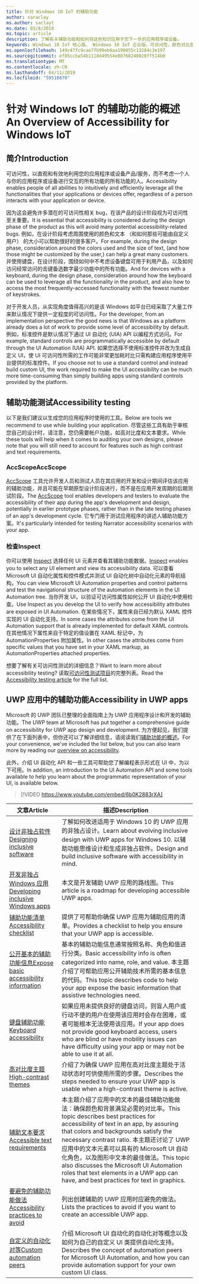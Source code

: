 ```yaml
---
title: 针对 Windows 10 IoT 的辅助功能
author: saraclay
ms.author: saclayt
ms.date: 03/8/2018
ms.topic: article
description: 了解有关辅助功能和如何将这些知识应用于您下一步的应用程序或设备。
keywords: Windows 10 IoT 核心版、 Windows 10 IoT 企业版，可访问性，颜色对比度
ms.openlocfilehash: 149c47fc9cae7fb99eb6aa190055c13284c3e197
ms.sourcegitcommit: ef85ccba54b1118d49554e88768240020ff514b0
ms.translationtype: MT
ms.contentlocale: zh-CN
ms.lasthandoff: 04/11/2019
ms.locfileid: "59510870"
---
```

# <a name="an-overview-of-accessibility-for-windows-iot"></a><span data-ttu-id="70f5a-104">针对 Windows IoT 的辅助功能的概述</span><span class="sxs-lookup"><span data-stu-id="70f5a-104">An Overview of Accessibility for Windows IoT</span></span> 
 
## <a name="introduction"></a><span data-ttu-id="70f5a-105">简介</span><span class="sxs-lookup"><span data-stu-id="70f5a-105">Introduction</span></span> 
<span data-ttu-id="70f5a-106">可访问性，以直观和有效地利用您的应用程序或设备产品/服务，而不考虑一个人与你的应用程序或设备进行交互的所有功能的所有功能的人。</span><span class="sxs-lookup"><span data-stu-id="70f5a-106">Accessibility enables people of all abilities to intuitively and efficiently leverage all the functionalities that your applications or devices offer, regardless of a person interacts with your application or device.</span></span> 
 
<span data-ttu-id="70f5a-107">因为这会避免许多潜在的可访问性相关 bug，在该产品的设计阶段视为可访问性至关重要。</span><span class="sxs-lookup"><span data-stu-id="70f5a-107">It is essential that accessibility is considered during the design phase of the product as this will avoid many potential accessibility-related bugs.</span></span> <span data-ttu-id="70f5a-108">例如，在设计阶段考虑周围使用的颜色和文本 （和如何那些可能由自定义用户） 的大小可以帮助很好的很多客户。</span><span class="sxs-lookup"><span data-stu-id="70f5a-108">For example, during the design phase, consideration around the colors used and the size of text, (and how those might be customized by the user,) can help a great many customers.</span></span> <span data-ttu-id="70f5a-109">并使用键盘，在设计阶段，围绕如何中不考虑设备键盘可用于利用产品，以及如何访问经常访问的击键备选数字最少功能中的所有功能。</span><span class="sxs-lookup"><span data-stu-id="70f5a-109">And for devices with a keyboard, during the design phase, consideration around how the keyboard can be used to leverage all the functionality in the product, and also how to access the most frequently-accessed functionality with the fewest number of keystrokes.</span></span>  
 
<span data-ttu-id="70f5a-110">对于开发人员，从实现角度值得高兴的是该 Windows 如平台已经采取了大量工作来默认情况下提供一定程度的可访问性。</span><span class="sxs-lookup"><span data-stu-id="70f5a-110">For the developer, from an implementation perspective the good news is that Windows as a platform already does a lot of work to provide some level of accessibility by default.</span></span> <span data-ttu-id="70f5a-111">例如，标准控件是默认情况下通过 UI 自动化 (UIA) API 以编程方式访问。</span><span class="sxs-lookup"><span data-stu-id="70f5a-111">For example, standard controls are programmatically accessible by default through the UI Automation (UIA) API.</span></span> <span data-ttu-id="70f5a-112">如果您选择不使用标准控件并改为生成自定义 UI，使 UI 可访问性所需的工作可能非常更加耗时比只需构建应用程序使用平台提供的标准控件。</span><span class="sxs-lookup"><span data-stu-id="70f5a-112">If you choose not to use a standard control and instead build custom UI, the work required to make the UI accessibility can be much more time-consuming than simply building apps using standard controls provided by the platform.</span></span> 

## <a name="accessibility-testing"></a><span data-ttu-id="70f5a-113">辅助功能测试</span><span class="sxs-lookup"><span data-stu-id="70f5a-113">Accessibility testing</span></span>
<span data-ttu-id="70f5a-114">以下是我们建议以生成您的应用程序时使用的工具。</span><span class="sxs-lookup"><span data-stu-id="70f5a-114">Below are tools we recommend to use while building your application.</span></span> <span data-ttu-id="70f5a-115">尽管这些工具有助于审核您自己的设计时，请注意，您仍需要帐户功能，如高对比度和文本要求。</span><span class="sxs-lookup"><span data-stu-id="70f5a-115">While these tools will help when it comes to auditing your own designs, please note that you will still need to account for features such as high contrast and text requirements.</span></span>

### <a name="accscope"></a><span data-ttu-id="70f5a-116">AccScope</span><span class="sxs-lookup"><span data-stu-id="70f5a-116">AccScope</span></span>
<span data-ttu-id="70f5a-117">[AccScope](https://msdn.microsoft.com/library/windows/desktop/Dn433239) 工具允许开发人员和测试人员在其应用的开发和设计期间评估该应用的辅助功能，并且可能在早期原型设计阶段进行，而不是在应用开发周期的后期测试阶段。</span><span class="sxs-lookup"><span data-stu-id="70f5a-117">The [AccScope](https://msdn.microsoft.com/library/windows/desktop/Dn433239) tool enables developers and testers to evaluate the accessibility of their app during the app's development and design, potentially in earlier prototype phases, rather than in the late testing phases of an app's development cycle.</span></span> <span data-ttu-id="70f5a-118">它专门用于测试应用程序的讲述人辅助功能方案。</span><span class="sxs-lookup"><span data-stu-id="70f5a-118">It's particularly intended for testing Narrator accessibility scenarios with your app.</span></span>

### <a name="inspect"></a><span data-ttu-id="70f5a-119">检查</span><span class="sxs-lookup"><span data-stu-id="70f5a-119">Inspect</span></span>
<span data-ttu-id="70f5a-120">你可以使用 [Inspect](https://msdn.microsoft.com/library/windows/desktop/Dd318521) 选择任何 UI 元素并查看其辅助功能数据。</span><span class="sxs-lookup"><span data-stu-id="70f5a-120">[Inspect](https://msdn.microsoft.com/library/windows/desktop/Dd318521) enables you to select any UI element and view its accessibility data.</span></span> <span data-ttu-id="70f5a-121">可以查看 Microsoft UI 自动化属性和控件模式并测试 UI 自动化树中自动化元素的导航结构。</span><span class="sxs-lookup"><span data-stu-id="70f5a-121">You can view Microsoft UI Automation properties and control patterns and test the navigational structure of the automation elements in the UI Automation tree.</span></span> <span data-ttu-id="70f5a-122">当你开发 UI，以验证可访问性属性如何公开 UI 自动化中使用检查。</span><span class="sxs-lookup"><span data-stu-id="70f5a-122">Use Inspect as you develop the UI to verify how accessibility attributes are exposed in UI Automation.</span></span> <span data-ttu-id="70f5a-123">在某些情况下，属性来自已经为默认 XAML 控件实现的 UI 自动化支持。</span><span class="sxs-lookup"><span data-stu-id="70f5a-123">In some cases the attributes come from the UI Automation support that is already implemented for default XAML controls.</span></span> <span data-ttu-id="70f5a-124">在其他情况下属性来自于特定的值设置在 XAML 标记中，为 AutomationProperties 附加属性。</span><span class="sxs-lookup"><span data-stu-id="70f5a-124">In other cases the attributes come from specific values that you have set in your XAML markup, as AutomationProperties attached properties.</span></span>

<span data-ttu-id="70f5a-125">想要了解有关可访问性测试的详细信息？</span><span class="sxs-lookup"><span data-stu-id="70f5a-125">Want to learn more about accessibility testing?</span></span> <span data-ttu-id="70f5a-126">读取[可访问性测试项目](https://docs.microsoft.com/windows/uwp/design/accessibility/accessibility-testing#inspect)的完整列表。</span><span class="sxs-lookup"><span data-stu-id="70f5a-126">Read the [Accessibility testing article](https://docs.microsoft.com/windows/uwp/design/accessibility/accessibility-testing#inspect) for the full list.</span></span>
 
 
## <a name="accessibility-in-uwp-apps"></a><span data-ttu-id="70f5a-127">UWP 应用中的辅助功能</span><span class="sxs-lookup"><span data-stu-id="70f5a-127">Accessibility in UWP apps</span></span> 
<span data-ttu-id="70f5a-128">Microsoft 的 UWP 团队已整理的全面指南上为 UWP 应用程序设计和开发的辅助功能。</span><span class="sxs-lookup"><span data-stu-id="70f5a-128">The UWP team at Microsoft has put together a comprehensive guide on accessibility for UWP app design and development.</span></span> <span data-ttu-id="70f5a-129">为方便起见，我们提供了在下面列表中，但你还可以了解详细信息，请阅读我们[辅助功能的概述](https://docs.microsoft.com/windows/uwp/design/accessibility/accessibility-overview)。</span><span class="sxs-lookup"><span data-stu-id="70f5a-129">For your convenience, we've included the list below, but you can also learn more by reading our [overview on accessibility](https://docs.microsoft.com/windows/uwp/design/accessibility/accessibility-overview).</span></span> 
 
<span data-ttu-id="70f5a-130">此外，介绍 UI 自动化 API 和一些工具可帮助您了解编程表示形式在 UI 中，为以下可用。</span><span class="sxs-lookup"><span data-stu-id="70f5a-130">In addition, an introduction to the UI Automation API and some tools available to help you learn about the programmatic representation of your UI, is available below.</span></span> 
 
> [!VIDEO https://www.youtube.com/embed/6b0K2883rXA]

 
| <span data-ttu-id="70f5a-131">文章</span><span class="sxs-lookup"><span data-stu-id="70f5a-131">Article</span></span> | <span data-ttu-id="70f5a-132">描述</span><span class="sxs-lookup"><span data-stu-id="70f5a-132">Description</span></span> | 
|---------|-------------| 
| [<span data-ttu-id="70f5a-133">设计非独占软件</span><span class="sxs-lookup"><span data-stu-id="70f5a-133">Designing inclusive software</span></span>](https://docs.microsoft.com/windows/uwp/design/accessibility/designing-inclusive-software) | <span data-ttu-id="70f5a-134">了解如何改进适用于 Windows 10 的 UWP 应用的非独占设计。</span><span class="sxs-lookup"><span data-stu-id="70f5a-134">Learn about evolving inclusive design with UWP apps for Windows 10.</span></span>  <span data-ttu-id="70f5a-135">以辅助功能思维设计和生成非独占软件。</span><span class="sxs-lookup"><span data-stu-id="70f5a-135">Design and build inclusive software with accessibility in mind.</span></span> | 
| [<span data-ttu-id="70f5a-136">开发非独占 Windows 应用</span><span class="sxs-lookup"><span data-stu-id="70f5a-136">Developing inclusive Windows apps</span></span>](https://docs.microsoft.com/windows/uwp/design/accessibility/developing-inclusive-windows-apps) | <span data-ttu-id="70f5a-137">本文是开发辅助 UWP 应用的路线图。</span><span class="sxs-lookup"><span data-stu-id="70f5a-137">This article is a roadmap for developing accessible UWP apps.</span></span> | 
| [<span data-ttu-id="70f5a-138">辅助功能清单</span><span class="sxs-lookup"><span data-stu-id="70f5a-138">Accessibility checklist</span></span>](https://docs.microsoft.com/windows/uwp/design/accessibility/accessibility-checklist) | <span data-ttu-id="70f5a-139">提供了可帮助你确保 UWP 应用为辅助应用的清单。</span><span class="sxs-lookup"><span data-stu-id="70f5a-139">Provides a checklist to help you ensure that your UWP app is accessible.</span></span> | 
| [<span data-ttu-id="70f5a-140">公开基本的辅助功能信息</span><span class="sxs-lookup"><span data-stu-id="70f5a-140">Expose basic accessibility information</span></span>](https://docs.microsoft.com/windows/uwp/design/accessibility/basic-accessibility-information) | <span data-ttu-id="70f5a-141">基本的辅助功能信息通常按照名称、角色和值进行分类。</span><span class="sxs-lookup"><span data-stu-id="70f5a-141">Basic accessibility info is often categorized into name, role, and value.</span></span> <span data-ttu-id="70f5a-142">本主题介绍了可帮助应用公开辅助技术所需的基本信息的代码。</span><span class="sxs-lookup"><span data-stu-id="70f5a-142">This topic describes code to help your app expose the basic information that assistive technologies need.</span></span> | 
| [<span data-ttu-id="70f5a-143">键盘辅助功能</span><span class="sxs-lookup"><span data-stu-id="70f5a-143">Keyboard accessibility</span></span>](https://docs.microsoft.com/windows/uwp/design/accessibility/keyboard-accessibility) | <span data-ttu-id="70f5a-144">如果应用未提供良好的键盘访问，则盲人用户或行动不便的用户在使用该应用时会存在困难，或者可能根本无法使用该应用。</span><span class="sxs-lookup"><span data-stu-id="70f5a-144">If your app does not provide good keyboard access, users who are blind or have mobility issues can have difficulty using your app or may not be able to use it at all.</span></span> | 
| [<span data-ttu-id="70f5a-145">高对比度主题</span><span class="sxs-lookup"><span data-stu-id="70f5a-145">High-contrast themes</span></span>](https://docs.microsoft.com/windows/uwp/design/accessibility/high-contrast-themes) | <span data-ttu-id="70f5a-146">介绍了为确保 UWP 应用在高对比度主题处于活动状态时可供使用所需的步骤。</span><span class="sxs-lookup"><span data-stu-id="70f5a-146">Describes the steps needed to ensure your UWP app is usable when a high-contrast theme is active.</span></span> | 
| [<span data-ttu-id="70f5a-147">辅助文本要求</span><span class="sxs-lookup"><span data-stu-id="70f5a-147">Accessible text requirements</span></span>](https://docs.microsoft.com/windows/uwp/design/accessibility/accessible-text-requirements) | <span data-ttu-id="70f5a-148">本主题介绍了应用中的文本的最佳辅助功能做法：确保颜色和背景满足必需的对比率。</span><span class="sxs-lookup"><span data-stu-id="70f5a-148">This topic describes best practices for accessibility of text in an app, by assuring that colors and backgrounds satisfy the necessary contrast ratio.</span></span> <span data-ttu-id="70f5a-149">本主题还讨论了 UWP 应用中的文本元素可以具有的 Microsoft UI 自动化角色，以及图形中文本的最佳做法。</span><span class="sxs-lookup"><span data-stu-id="70f5a-149">This topic also discusses the Microsoft UI Automation roles that text elements in a UWP app can have, and best practices for text in graphics.</span></span> | 
| [<span data-ttu-id="70f5a-150">要避免的辅助功能做法</span><span class="sxs-lookup"><span data-stu-id="70f5a-150">Accessibility practices to avoid</span></span>](https://docs.microsoft.com/windows/uwp/design/accessibility/practices-to-avoid) | <span data-ttu-id="70f5a-151">列出创建辅助的 UWP 应用时应避免的做法。</span><span class="sxs-lookup"><span data-stu-id="70f5a-151">Lists the practices to avoid if you want to create an accessible UWP app.</span></span> | 
| [<span data-ttu-id="70f5a-152">自定义的自动化对等</span><span class="sxs-lookup"><span data-stu-id="70f5a-152">Custom automation peers</span></span>](https://docs.microsoft.com/windows/uwp/design/accessibility/custom-automation-peers) | <span data-ttu-id="70f5a-153">介绍 Microsoft UI 自动化的自动化对等概念以及如何为自己的自定义 UI 类提供自动化支持。</span><span class="sxs-lookup"><span data-stu-id="70f5a-153">Describes the concept of automation peers for Microsoft UI Automation, and how you can provide automation support for your own custom UI class.</span></span> | 
 
